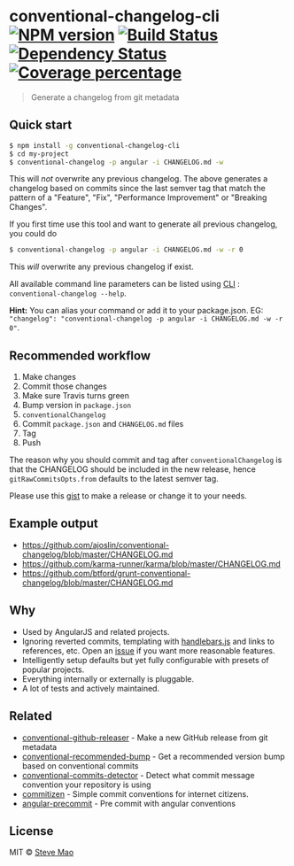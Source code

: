 # conventional-changelog-cli [![NPM version][npm-image]][npm-url] [![Build Status][travis-image]][travis-url] [![Dependency Status][daviddm-image]][daviddm-url] [![Coverage percentage][coveralls-image]][coveralls-url]
> Generate a changelog from git metadata


## Quick start

```sh
$ npm install -g conventional-changelog-cli
$ cd my-project
$ conventional-changelog -p angular -i CHANGELOG.md -w
```

This will *not* overwrite any previous changelog. The above generates a changelog based on commits since the last semver tag that match the pattern of a "Feature", "Fix", "Performance Improvement" or "Breaking Changes".

If you first time use this tool and want to generate all previous changelog, you could do

```sh
$ conventional-changelog -p angular -i CHANGELOG.md -w -r 0
```

This *will* overwrite any previous changelog if exist.

All available command line parameters can be listed using [CLI](#cli) : `conventional-changelog --help`.

**Hint:** You can alias your command or add it to your package.json. EG: `"changelog": "conventional-changelog -p angular -i CHANGELOG.md -w -r 0"`.


## Recommended workflow

1. Make changes
2. Commit those changes
3. Make sure Travis turns green
4. Bump version in `package.json`
5. `conventionalChangelog`
6. Commit `package.json` and `CHANGELOG.md` files
7. Tag
8. Push


The reason why you should commit and tag after `conventionalChangelog` is that the CHANGELOG should be included in the new release, hence `gitRawCommitsOpts.from` defaults to the latest semver tag.

Please use this [gist](https://gist.github.com/stevemao/280ef22ee861323993a0) to make a release or change it to your needs.


## Example output

- https://github.com/ajoslin/conventional-changelog/blob/master/CHANGELOG.md
- https://github.com/karma-runner/karma/blob/master/CHANGELOG.md
- https://github.com/btford/grunt-conventional-changelog/blob/master/CHANGELOG.md


## Why

- Used by AngularJS and related projects.
- Ignoring reverted commits, templating with [handlebars.js](https://github.com/wycats/handlebars.js) and links to references, etc. Open an [issue](../../issues/new) if you want more reasonable features.
- Intelligently setup defaults but yet fully configurable with presets of popular projects.
- Everything internally or externally is pluggable.
- A lot of tests and actively maintained.


## Related

- [conventional-github-releaser](https://github.com/stevemao/conventional-github-releaser) - Make a new GitHub release from git metadata
- [conventional-recommended-bump](https://github.com/stevemao/conventional-recommended-bump) - Get a recommended version bump based on conventional commits
- [conventional-commits-detector](https://github.com/stevemao/conventional-commits-detector) - Detect what commit message convention your repository is using
- [commitizen](https://github.com/commitizen/cz-cli) - Simple commit conventions for internet citizens.
- [angular-precommit](https://github.com/ajoslin/angular-precommit) - Pre commit with angular conventions


## License

MIT © [Steve Mao](https://github.com/stevemao)


[npm-image]: https://badge.fury.io/js/conventional-changelog-cli.svg
[npm-url]: https://npmjs.org/package/conventional-changelog-cli
[travis-image]: https://travis-ci.org/stevemao/conventional-changelog-cli.svg?branch=master
[travis-url]: https://travis-ci.org/stevemao/conventional-changelog-cli
[daviddm-image]: https://david-dm.org/stevemao/conventional-changelog-cli.svg?theme=shields.io
[daviddm-url]: https://david-dm.org/stevemao/conventional-changelog-cli
[coveralls-image]: https://coveralls.io/repos/stevemao/conventional-changelog-cli/badge.svg
[coveralls-url]: https://coveralls.io/r/stevemao/conventional-changelog-cli
